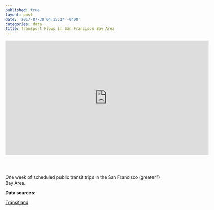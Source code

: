 ```yaml
---
published: true
layout: post
date: '2017-07-30 04:15:14 -0400'
categories: data
title: Transport Flows in San Francisco Bay Area
---
```

<iframe src="https://player.vimeo.com/video/226987064" width="640" height="360" frameborder="0" webkitallowfullscreen mozallowfullscreen allowfullscreen></iframe>

<br><br>

One week of scheduled public transit trips in the San Francisco (greater?) Bay Area.

**Data sources:**

[Transitland](https://transit.land)